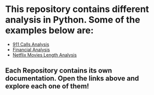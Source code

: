 # This repository contains different analysis in Python. Some of the examples below are:

- [911 Calls Analysis](https://github.com/vilimons/Analysis/tree/main/911-Calls)
- [Financial Analysis](https://github.com/vilimons/Analysis/tree/main/Financial-Project)
- [Netflix Movies Length Analysis](https://github.com/vilimons/Analysis/tree/main/film-analysis)

## Each Repository contains its own documentation. Open the links above and explore each one of them!
